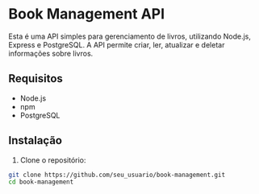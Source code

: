 # Book Management API

Esta é uma API simples para gerenciamento de livros, utilizando Node.js, Express e PostgreSQL. A API permite criar, ler, atualizar e deletar informações sobre livros.

## Requisitos

- Node.js
- npm
- PostgreSQL

## Instalação

1. Clone o repositório:

```bash
git clone https://github.com/seu_usuario/book-management.git
cd book-management
